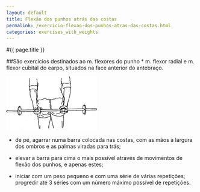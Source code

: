 ```yaml
---
layout: default
title: Flexão dos punhos atrás das costas
permalink: /exercicio-flexao-dos-punhos-atras-das-costas.html
categories: exercises_with_weights
---
```


#{{ page.title }}

##São exercícios destinados ao m. flexores do punho * m. flexor radial e m. flexor cubitaI do earpo, situados na face anterior do antebraço.

![Flexão dos punhos atrás das costas](assets/exercicio-elevacao-lateral_clip_image002.gif)

* de pé, agarrar numa barra colocada nas costas, com as mãos à largura dos ombros e as palmas viradas para trás;

* elevar a barra para cima o mais possível através de movimentos de flexão dos punhos, e apenas estes;

* iniciar com um peso pequeno e com uma série de várias repetições; progredir até 3 séries com um número máximo possível de repetições.
